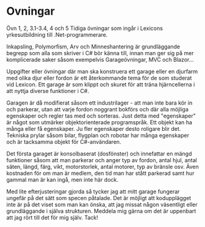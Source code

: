 # Ovningar
Övn 1, 2, 3.1-3.4, 4 och 5
Tidiga övningar som ingår i Lexicons yrkesutbildning till .Net-programmerare.

Inkapsling, Polymorfism, Arv och Minneshantering är grundläggande begrepp som
alla som skriver i C# bör känna till, innan man ger sig på mer komplicerade
saker såsom exempelvis Garageövningar, MVC och Blazor...

Uppgifter eller övningar där man ska konstruera ett garage eller en djurfarm
med olika djur eller fordon är ett återkommande tema för de som studerat vid
Lexicon. Ett garage är som klippt och skuret för att träna hjärncellerna i
att nyttja diverse funktioner i C#.

Garagen är då modifierat såsom ett industrilager - att man inte bara kör in
och parkerar, utan att varje fordon noggrant bokförs och där alla möjliga
egenskaper och regler tas med och sorteras. Just detta med "egenskaper" är
något som utmärker objektorienterade programspråk. Ett objekt kan ha många
eller få egenskaper. Ju fler egenskaper desto roligare blir det. Tekniska
prylar såsom bilar, flygplan och robotar har många egenskaper och är
tacksamma objekt för C#-användaren.

Det första garaget är konsolbaserat (dosfönster) och innefattar en mängd
funktioner såsom att man parkerar och anger typ av fordon, antal hjul,
antal säten, längd, färg, vikt, motorstorlek, antal motorer, typ av
bränsle osv. Även kostnaden för om man är medlem, den tid man har stått
parkerad samt hur gammal man är kan ingå, men inte här dock.

Med lite efterjusteringar gjorda så tycker jag att mitt garage fungerar
ungefär på det sätt som specen påtalade. Det är möjligt att kodupplägget
inte är på det viset som man kan önska, att jag missat någon väsentligt
eller grundläggande i själva strukturen. Meddela mig gärna om det är
uppenbart att jag rört till det för mig själv. Tack!
